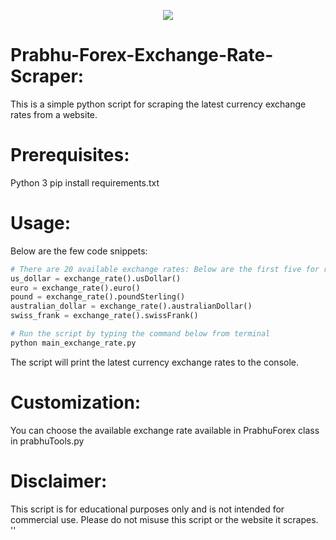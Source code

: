 <p align='center'>
  <a href = 'https://www.prabhubank.com/forex' target='_blank'><img src='https://www.prabhubank.com/assets/backend/uploads/logo.png'></a>
  </p>

# Prabhu-Forex-Exchange-Rate-Scraper:
This is a simple python script for scraping the latest currency exchange rates from a website.

# Prerequisites:
Python 3
pip install requirements.txt

# Usage:
Below are the few code snippets:
```python
# There are 20 available exchange rates: Below are the first five for references:
us_dollar = exchange_rate().usDollar()
euro = exchange_rate().euro()
pound = exchange_rate().poundSterling()
australian_dollar = exchange_rate().australianDollar()
swiss_frank = exchange_rate().swissFrank()

# Run the script by typing the command below from terminal
python main_exchange_rate.py
```
The script will print the latest currency exchange rates to the console.

# Customization:
You can choose the available exchange rate available in PrabhuForex class in prabhuTools.py

# Disclaimer:
This script is for educational purposes only and is not intended for commercial use. Please do not misuse this script or the website it scrapes.
''

